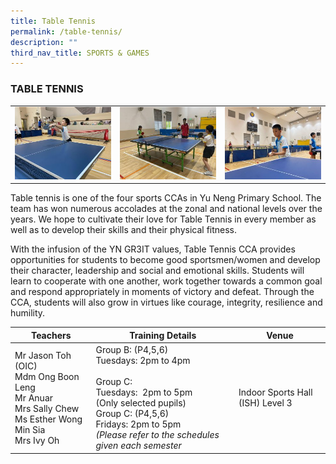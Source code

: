```yaml
---
title: Table Tennis
permalink: /table-tennis/
description: ""
third_nav_title: SPORTS & GAMES
---
```


### TABLE TENNIS

<table>
	<tr>
		<td><img src="/images/TableTennis-1.jpeg"/></td>
		<td><img src="/images/TableTennis-2.jpeg"/></td>
		<td><img src="/images/TableTennis-3.jpeg"/></td>
	</tr>
</table>

Table tennis is one of the four sports CCAs in Yu Neng Primary School. The team has won numerous accolades at the zonal and national levels over the years. We hope to cultivate their love for Table Tennis in every member as well as to develop their skills and their physical fitness.

With the infusion of the YN GR3IT values, Table Tennis CCA provides opportunities for students to become good sportsmen/women and develop their character, leadership and social and emotional skills. Students will learn to cooperate with one another, work together towards a common goal and respond appropriately in moments of victory and defeat. Through the CCA, students will also grow in virtues like courage, integrity, resilience and humility.

| Teachers | Training Details | Venue |
| --- | --- | --- |
| Mr Jason Toh (OIC)<br>Mdm Ong Boon Leng <br>Mr Anuar<br>Mrs Sally Chew<br>Ms Esther Wong Min Sia<br>Mrs Ivy Oh | Group B: (P4,5,6)<br>Tuesdays: 2pm to 4pm<br><br>Group C:<br>Tuesdays:  2pm to 5pm <br>(Only selected pupils)<br>Group C: (P4,5,6)<br>Fridays: 2pm to 5pm <br>*(Please refer to the schedules given each semester* | Indoor Sports Hall (ISH) Level 3 |